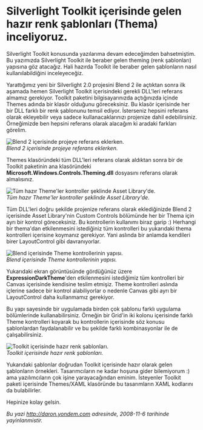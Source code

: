 # Silverlight Toolkit içerisinde gelen hazır renk şablonları (Thema) inceliyoruz.
Silverlight Toolkit konusunda yazılarıma devam edeceğimden bahsetmiştim.
Bu yazımızda Silverlight Toolkit ile beraber gelen theming (renk
şablonları) yapısına göz atacağız. Hali hazırda Toolkit ile beraber
gelen şablonların nasıl kullanılabildiğini inceleyeceğiz.

Yarattığımız yeni bir Silverlight 2.0 projesini Blend 2 ile açtıktan
sonra ilk aşamada hemen Silverlight Toolkit içerisindeki gerekli
DLL'leri referans almamız gerekiyor. Toolkit paketini bilgisayarınızda
açtığınızda içinde Themes adında bir klasör olduğunu göreceksiniz. Bu
klasör içerisinde her bir DLL farklı bir renk şablonunu temsil ediyor.
İsterseniz hepsini referans olarak ekleyebilir veya sadece
kullanacaklarınızı projenize dahil edebilirsiniz. Örneğimizde ben
hepsini referans olarak alacağım ki aradaki farkları görelim.

![Blend 2 içerisinde projeye referans
eklerken.](media/Silverlight_Toolkit_icerisinde_gelen_hazir_renk_sablonlari_inceliyoruz/05112008_1.png)\
*Blend 2 içerisinde projeye referans eklerken.*

Themes klasöründeki tüm DLL'leri referans olarak aldıktan sonra bir de
Toolkit paketinin ana klasöründeki
**Microsoft.Windows.Controls.Theming.dll** dosyasını referans olarak
almalısınız.

![Tüm hazır Theme'ler kontroller şeklinde Asset
Library'de.](media/Silverlight_Toolkit_icerisinde_gelen_hazir_renk_sablonlari_inceliyoruz/05112008_2.png)\
*Tüm hazır Theme'ler kontroller şeklinde Asset Library'de.*

Tüm DLL'leri doğru şekilde projenize referans olarak eklediğinizde Blend
2 içerisinde Asset Library'nin Custom Controls bölümünde her bir Thema
için ayrı bir kontrol göreceksiniz. Bu kontrollerin kullanımı biraz
garip :) Herhangi bir thema'dan etkilenmesini istediğiniz tüm
kontrolleri bu yukarıdaki thema kontrolleri içerisine koymanız
gerekiyor. Yani aslında bir anlamda kendileri birer LayoutControl gibi
davranıyorlar.

![Blend içerisinde Theme kontrollerinin
yapısı.](media/Silverlight_Toolkit_icerisinde_gelen_hazir_renk_sablonlari_inceliyoruz/05112008_3.png)\
*Blend içerisinde Theme kontrollerinin yapısı.*

Yukarıdaki ekran görüntüsünde gördüğünüz üzere
**ExpressionDarkTheme**'den etkilenmesini istediğimiz tüm kontrolleri
bir Canvas içerisinde kendisine teslim etmişiz. Theme kontrolleri
aslında içlerine sadece bir kontrol alabiliyorlar o nedenle Canvas gibi
ayrı bir LayoutControl daha kullanmamız gerekiyor.

Bu yapı sayesinde bir uygulamada birden çok şablonu farklı uygulama
bölümlerinde kullanabilirsiniz. Örneğin bir Grid'in iki kolonu
içerisinde farklı Theme kontrolleri koyarak bu kontrollerin içerisinde
söz konusu şablonlardan faydalanabilir ve bu şekilde farklı
kombinasyonlar ile de çalışabilirsiniz.

![Toolkit içerisinde hazır renk
şablonları.](media/Silverlight_Toolkit_icerisinde_gelen_hazir_renk_sablonlari_inceliyoruz/05112008_4.png)\
*Toolkit içerisinde hazır renk şablonları.*

Yukarıdaki şablonlar doğrudan Toolkit içerisinde hazır olarak gelen
şablonların örnekleri. Tasarımcıların ne kadar hoşuna gider bilemiyorum
:) ama yazılımcıların çok işine yarayacağından eminim. İsteyenler
Toolkit paketi içerisinde Themes/XAML klasöründe bu tasarımların XAML
kodlarını da bulabilirler.

Hepinize kolay gelsin.



*Bu yazi http://daron.yondem.com adresinde, 2008-11-6 tarihinde yayinlanmistir.*
